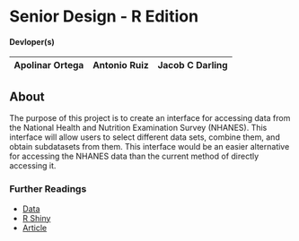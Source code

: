 # Senior Design - R Edition
#### Devloper(s)
Apolinar Ortega | Antonio Ruiz | Jacob C Darling
 --- | --- | ---

## About
The purpose of this project is to create an interface for accessing data from the National Health and Nutrition Examination Survey (NHANES). This interface will allow users to select different data sets, combine them, and obtain subdatasets from them. This interface would be an easier alternative for accessing the NHANES data than the current method of directly accessing it.

### Further Readings
 - [Data](https://catalog.data.gov/dataset/national-health-and-nutrition-examination-survey-nhanes)
 - [R Shiny](https://shiny.rstudio.com/gallery/genome-browser.html)
 - [Article](https://hilaryparker.com/2014/04/29/writing-an-r-package-from-scratch/)
